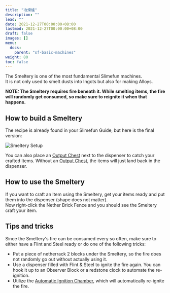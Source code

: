 ```yaml
---
title: "冶煉爐"
description: ""
lead: ""
date: 2021-12-27T00:00:00+08:00
lastmod: 2021-12-27T00:00:00+08:00
draft: false
images: []
menu: 
  docs:
    parent: "sf-basic-machines"
weight: 80
toc: false
---
```


The Smeltery is one of the most fundamental Slimefun machines.  
It is not only used to smelt dusts into Ingots but also for making Alloys.

**NOTE: The Smeltery requires fire beneath it. While smelting items, the fire will randomly get consumed, so make sure to reignite it when that happens.**

## How to build a Smeltery

The recipe is already found in your Slimefun Guide, but here is the final version:

<img src="/slimefun-images/multiblock-smeltery.png" alt="Smeltery Setup">

You can also place an [Output Chest](/docs/slimefun/output-chest) next to the dispenser to catch your crafted Items.
Without an [Output Chest](/docs/slimefun/output-chest), the items will just land back in the dispenser.

## How to use the Smeltery

If you want to craft an Item using the Smeltery, get your items ready and put them into the dispenser (shape does not matter).  
Now right-click the Nether Brick Fence and you should see the Smeltery craft your item.

## Tips and tricks

Since the Smeltery's fire can be consumed every so often, make sure to either have a Flint and Steel ready or do one of the following tricks:

* Put a piece of netherrack 2 blocks under the Smeltery, so the fire does not randomly go out without actually using it.
* Use a dispenser filled with Flint & Steel to ignite the fire again. You can hook it up to an Observer Block or a redstone clock to automate the re-ignition.
* Utilize the [Automatic Ignition Chamber](/docs/slimefun/automatic-ignition-chamber), which will automatically re-ignite the fire.
